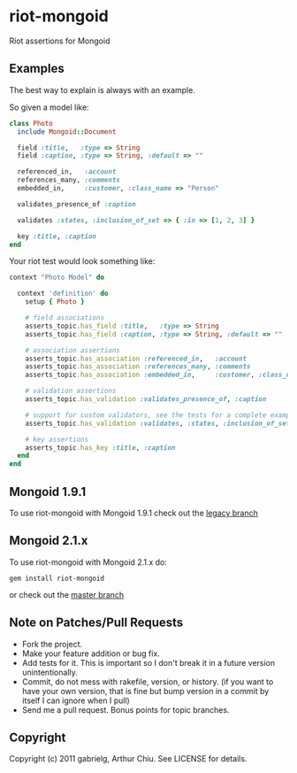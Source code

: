 # riot-mongoid

Riot assertions for Mongoid

## Examples

The best way to explain is always with an example.

So given a model like:

```ruby
class Photo
  include Mongoid::Document

  field :title,   :type => String
  field :caption, :type => String, :default => ""

  referenced_in,   :account
  references_many, :comments
  embedded_in,     :customer, :class_name => "Person"

  validates_presence_of :caption

  validates :states, :inclusion_of_set => { :in => [1, 2, 3] }

  key :title, :caption
end
```

Your riot test would look something like:

```ruby
context "Photo Model" do

  context 'definition' do
    setup { Photo }

    # field associations
    asserts_topic.has_field :title,   :type => String
    asserts_topic.has_field :caption, :type => String, :default => ""

    # association assertions
    asserts_topic.has_association :referenced_in,   :account
    asserts_topic.has_association :references_many, :comments
    asserts_topic.has_association :embedded_in,     :customer, :class_name => "Person"

    # validation assertions
    asserts_topic.has_validation :validates_presence_of, :caption

    # support for custom validators, see the tests for a complete example
    asserts_topic.has_validation :validates, :states, :inclusion_of_set => { :in => [1, 2, 3] }

    # key assertions
    asserts_topic.has_key :title, :caption
  end
end
```


## Mongoid 1.9.1

To use riot-mongoid with Mongoid 1.9.1 check out the [legacy branch](http://github.com/thumblemonks/riot-mongoid/tree/legacy)

## Mongoid 2.1.x

To use riot-mongoid with Mongoid 2.1.x do:

    gem install riot-mongoid

or check out the [master branch](http://github.com/thumblemonks/riot-mongoid/tree/beta20)


## Note on Patches/Pull Requests

* Fork the project.
* Make your feature addition or bug fix.
* Add tests for it. This is important so I don't break it in a
  future version unintentionally.
* Commit, do not mess with rakefile, version, or history.
  (if you want to have your own version, that is fine but bump version in a commit by itself I can ignore when I pull)
* Send me a pull request. Bonus points for topic branches.

## Copyright

Copyright (c) 2011 gabrielg, Arthur Chiu. See LICENSE for details.
